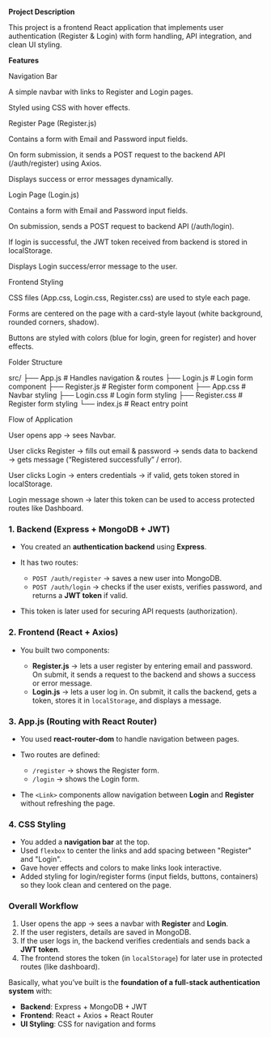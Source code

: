 **Project Description**

This project is a frontend React application that implements user authentication (Register & Login) with form handling, API integration, and clean UI styling.

**Features**

Navigation Bar

A simple navbar with links to Register and Login pages.

Styled using CSS with hover effects.

Register Page (Register.js)

Contains a form with Email and Password input fields.

On form submission, it sends a POST request to the backend API (/auth/register) using Axios.

Displays success or error messages dynamically.

Login Page (Login.js)

Contains a form with Email and Password input fields.

On submission, sends a POST request to backend API (/auth/login).

If login is successful, the JWT token received from backend is stored in localStorage.

Displays Login success/error message to the user.

Frontend Styling

CSS files (App.css, Login.css, Register.css) are used to style each page.

Forms are centered on the page with a card-style layout (white background, rounded corners, shadow).

Buttons are styled with colors (blue for login, green for register) and hover effects.

Folder Structure

src/
├── App.js        # Handles navigation & routes
├── Login.js      # Login form component
├── Register.js   # Register form component
├── App.css       # Navbar styling
├── Login.css     # Login form styling
├── Register.css  # Register form styling
└── index.js      # React entry point

Flow of Application

User opens app → sees Navbar.

User clicks Register → fills out email & password → sends data to backend → gets message (“Registered successfully” / error).

User clicks Login → enters credentials → if valid, gets token stored in localStorage.

Login message shown → later this token can be used to access protected routes like Dashboard.
### 1. **Backend (Express + MongoDB + JWT)**

* You created an **authentication backend** using **Express**.
* It has two routes:

  * `POST /auth/register` → saves a new user into MongoDB.
  * `POST /auth/login` → checks if the user exists, verifies password, and returns a **JWT token** if valid.
* This token is later used for securing API requests (authorization).


### 2. **Frontend (React + Axios)**

* You built two components:

  * **Register.js** → lets a user register by entering email and password. On submit, it sends a request to the backend and shows a success or error message.
  * **Login.js** → lets a user log in. On submit, it calls the backend, gets a token, stores it in `localStorage`, and displays a message.



### 3. **App.js (Routing with React Router)**

* You used **react-router-dom** to handle navigation between pages.
* Two routes are defined:

  * `/register` → shows the Register form.
  * `/login` → shows the Login form.
* The `<Link>` components allow navigation between **Login** and **Register** without refreshing the page.



### 4. **CSS Styling**

* You added a **navigation bar** at the top.
* Used `flexbox` to center the links and add spacing between "Register" and "Login".
* Gave hover effects and colors to make links look interactive.
* Added styling for login/register forms (input fields, buttons, containers) so they look clean and centered on the page.



###  **Overall Workflow**

1. User opens the app → sees a navbar with **Register** and **Login**.
2. If the user registers, details are saved in MongoDB.
3. If the user logs in, the backend verifies credentials and sends back a **JWT token**.
4. The frontend stores the token (in `localStorage`) for later use in protected routes (like dashboard).



 Basically, what you’ve built is the **foundation of a full-stack authentication system** with:

* **Backend**: Express + MongoDB + JWT
* **Frontend**: React + Axios + React Router
* **UI Styling**: CSS for navigation and forms

